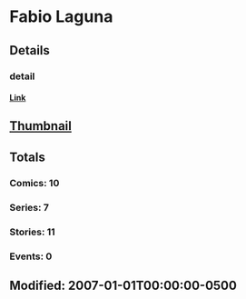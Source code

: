 # Fabio  Laguna 
## Details
### detail
#### [Link](http://marvel.com/comics/creators/2329/fabio_laguna?utm_campaign=apiRef&utm_source=225578a89fc76f3d20fbffda5d17a88d)
## [Thumbnail](http://i.annihil.us/u/prod/marvel/i/mg/b/40/image_not_available.jpg)
## Totals
### Comics: 10
### Series: 7
### Stories: 11
### Events: 0
## Modified: 2007-01-01T00:00:00-0500